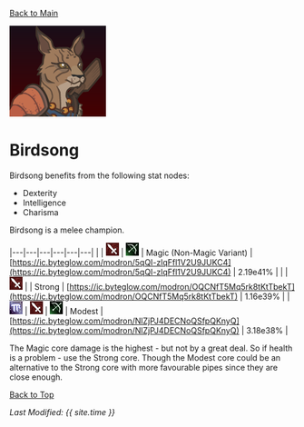 [Back to Main](index.md)

![Profile Picture](images/portraits/Birdsong.png)

# Birdsong

Birdsong benefits from the following stat nodes:
* Dexterity
* Intelligence
* Charisma

Birdsong is a melee champion.

|---|---|---|---|---|---|
|   | ![Melee Icon](images/melee.png) | ![Ranged Icon](images/ranged.png) | Magic (Non-Magic Variant) | [https://ic.byteglow.com/modron/5qQI-zlqFfl1V2U9JUKC4](https://ic.byteglow.com/modron/5qQI-zlqFfl1V2U9JUKC4) | 2.19e41% |
|   | ![Melee Icon](images/melee.png) |   | Strong | [https://ic.byteglow.com/modron/OQCNfT5Mq5rk8tKtTbekT](https://ic.byteglow.com/modron/OQCNfT5Mq5rk8tKtTbekT) | 1.16e39% |
| ![Magic Icon](images/magic.png) | ![Melee Icon](images/melee.png) | ![Ranged Icon](images/ranged.png) | Modest | [https://ic.byteglow.com/modron/NlZjPJ4DECNoQSfpQKnyQ](https://ic.byteglow.com/modron/NlZjPJ4DECNoQSfpQKnyQ) | 3.18e38% |

The Magic core damage is the highest - but not by a great deal. So if health is a problem - use the Strong core. Though the Modest core could be an alternative to the Strong core with more favourable pipes since they are close enough.

[Back to Top](#top)

*Last Modified: {{ site.time }}*